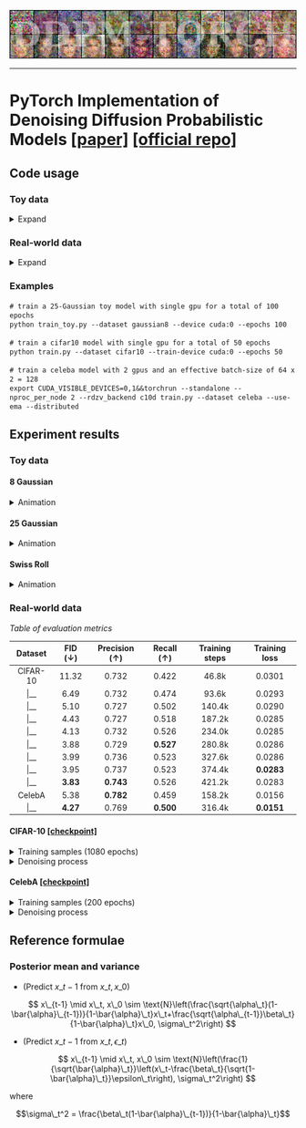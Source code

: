 <p align="center">
<img alt="banner" src="./assets/banner.webp">
</p>

---

# PyTorch Implementation of Denoising Diffusion Probabilistic Models [[paper]](https://arxiv.org/abs/2006.11239) [[official repo]](https://github.com/hojonathanho/diffusion)

## Code usage

### Toy data

<details>
<summary>Expand</summary>
<pre><code>
usage: train_toy.py [-h] [--dataset {gaussian8,gaussian25,swissroll}]
                    [--size SIZE] [--root ROOT] [--epochs EPOCHS] [--lr LR]
                    [--beta1 BETA1] [--beta2 BETA2] [--lr-warmup LR_WARMUP]
                    [--batch-size BATCH_SIZE] [--timesteps TIMESTEPS]
                    [--beta-schedule {quad,linear,warmup10,warmup50,jsd}]
                    [--beta-start BETA_START] [--beta-end BETA_END]
                    [--model-mean-type {mean,x_0,eps}]
                    [--model-var-type {learned,fixed-small,fixed-large}]
                    [--loss-type {kl,mse}] [--image-dir IMAGE_DIR]
                    [--chkpt-dir CHKPT_DIR] [--chkpt-intv CHKPT_INTV]
                    [--eval-intv EVAL_INTV] [--seed SEED] [--resume]
                    [--device DEVICE] [--mid-features MID_FEATURES]
                    [--num-temporal-layers NUM_TEMPORAL_LAYERS]
optional arguments:
  -h, --help            show this help message and exit
  --dataset {gaussian8,gaussian25,swissroll}
  --size SIZE
  --root ROOT           root directory of datasets
  --epochs EPOCHS       total number of training epochs
  --lr LR               learning rate
  --beta1 BETA1         beta_1 in Adam
  --beta2 BETA2         beta_2 in Adam
  --lr-warmup LR_WARMUP
                        number of warming-up epochs
  --batch-size BATCH_SIZE
  --timesteps TIMESTEPS
                        number of diffusion steps
  --beta-schedule {quad,linear,warmup10,warmup50,jsd}
  --beta-start BETA_START
  --beta-end BETA_END
  --model-mean-type {mean,x_0,eps}
  --model-var-type {learned,fixed-small,fixed-large}
  --loss-type {kl,mse}
  --image-dir IMAGE_DIR
  --chkpt-dir CHKPT_DIR
  --chkpt-intv CHKPT_INTV
                        frequency of saving a checkpoint
  --eval-intv EVAL_INTV
  --seed SEED           random seed
  --resume              to resume from a checkpoint
  --device DEVICE
  --mid-features MID_FEATURES
  --num-temporal-layers NUM_TEMPORAL_LAYERS
</code></pre>
</details>

### Real-world data

<details><summary>Expand</summary>
<pre><code>
usage: train.py [-h] [--dataset {mnist,cifar10,celeba}] [--root ROOT]
                [--epochs EPOCHS] [--lr LR] [--beta1 BETA1] [--beta2 BETA2]
                [--batch-size BATCH_SIZE] [--timesteps TIMESTEPS]
                [--beta-schedule {quad,linear,warmup10,warmup50,jsd}]
                [--beta-start BETA_START] [--beta-end BETA_END]
                [--model-mean-type {mean,x_0,eps}]
                [--model-var-type {learned,fixed-small,fixed-large}]
                [--loss-type {kl,mse}] [--num-workers NUM_WORKERS]
                [--train-device TRAIN_DEVICE] [--eval-device EVAL_DEVICE]
                [--image-dir IMAGE_DIR] [--num-save-images NUM_SAVE_IMAGES]
                [--config-dir CONFIG_DIR] [--chkpt-dir CHKPT_DIR]
                [--chkpt-intv CHKPT_INTV] [--seed SEED] [--resume] [--eval]
                [--use-ema] [--ema-decay EMA_DECAY] [--distributed]
optional arguments:
  -h, --help            show this help message and exit
  --dataset {mnist,cifar10,celeba}
  --root ROOT           root directory of datasets
  --epochs EPOCHS       total number of training epochs
  --lr LR               learning rate
  --beta1 BETA1         beta_1 in Adam
  --beta2 BETA2         beta_2 in Adam
  --batch-size BATCH_SIZE
  --timesteps TIMESTEPS
                        number of diffusion steps
  --beta-schedule {quad,linear,warmup10,warmup50,jsd}
  --beta-start BETA_START
  --beta-end BETA_END
  --model-mean-type {mean,x_0,eps}
  --model-var-type {learned,fixed-small,fixed-large}
  --loss-type {kl,mse}
  --num-workers NUM_WORKERS
                        number of workers for data loading
  --train-device TRAIN_DEVICE
  --eval-device EVAL_DEVICE
  --image-dir IMAGE_DIR
  --num-save-images NUM_SAVE_IMAGES
                        number of images to generate & save
  --config-dir CONFIG_DIR
  --chkpt-dir CHKPT_DIR
  --chkpt-intv CHKPT_INTV
                        frequency of saving a checkpoint
  --seed SEED           random seed
  --resume              to resume from a checkpoint
  --eval                whether to evaluate fid during training
  --use-ema             whether to use exponential moving average
  --ema-decay EMA_DECAY
                        decay factor of ema
  --distributed         whether to use distributed training
</code></pre>
</details>

### Examples
```shell
# train a 25-Gaussian toy model with single gpu for a total of 100 epochs
python train_toy.py --dataset gaussian8 --device cuda:0 --epochs 100

# train a cifar10 model with single gpu for a total of 50 epochs
python train.py --dataset cifar10 --train-device cuda:0 --epochs 50

# train a celeba model with 2 gpus and an effective batch-size of 64 x 2 = 128
export CUDA_VISIBLE_DEVICES=0,1&&torchrun --standalone --nproc_per_node 2 --rdzv_backend c10d train.py --dataset celeba --use-ema --distributed
```

## Experiment results

### Toy data

#### 8 Gaussian

<details>
	<summary>Animation</summary>
	<p align="center"> 
		<img alt="gaussian8" src="./assets/gaussian8.webp" height=360 width=360 /> 
	</p>
</details>

#### 25 Gaussian
<details>
	<summary>Animation</summary>
	<p align="center"> 
		<img alt="gaussian25" src="./assets/gaussian25.webp" height=360 width=360 /> 
	</p>
</details>

#### Swiss Roll
<details>
	<summary>Animation</summary>
	<p align="center">
    	<img alt="swissroll" src="./assets/swissroll.webp" height=360 width=360 /> 
    </p>
</details>

### Real-world data

*Table of evaluation metrics*

|Dataset|FID (↓)|Precision (↑)|Recall (↑)|Training steps|Training loss|
|:---:|:---:|:---:|:---:|:---:|:---:|
|CIFAR-10|11.32|0.732|0.422|46.8k|0.0301|
|\|__|6.49|0.732|0.474|93.6k|0.0293|
|\|__|5.10|0.727|0.502|140.4k|0.0290|
|\|__|4.43|0.727|0.518|187.2k|0.0285|
|\|__|4.13|0.732|0.526|234.0k|0.0285|
|\|__|3.88|0.729|**0.527**|280.8k|0.0286|
|\|__|3.99|0.736|0.523|327.6k|0.0286|
|\|__|3.95|0.737|0.523|374.4k|**0.0283**|
|\|__|**3.83**|**0.743**|0.526|421.2k|0.0283|
|CelebA|5.38|**0.782**|0.459|158.2k|0.0156|
|\|__|**4.27**|0.769|**0.500**|316.4k|**0.0151**|


#### CIFAR-10 [[checkpoint]](https://github.com/tqch/ddpm-torch/releases/download/checkpoints/ddpm_cifar10_1080.pt)

<details>
	<summary>Training samples (1080 epochs)</summary>
	<p align="center">
    	<img alt="cifar10_train_100" src="./assets/cifar10_train_1080.webp" /> 
    </p>
</details>

<details>
	<summary>Denoising process</summary>
	<p align="center">
		<img alt="cifar10_denoise_100"src="./assets/cifar10_denoise_100.webp" /> 
	</p>
</details>

#### CelebA [[checkpoint]](https://github.com/tqch/ddpm-torch/releases/download/checkpoints/ddpm_celeba_200.pt)

<details>
	<summary>Training samples (200 epochs)</summary>
	<p align="center">
    	<img alt="cifar10_train_100" src="./assets/celeba_train_200.webp" /> 
    </p>
</details>

<details>
	<summary>Denoising process</summary>
	<p align="center">
		<img alt="cifar10_denoise_100"src="./assets/celeba_denoise_100.webp" /> 
	</p>
</details>

## Reference formulae

### Posterior mean and variance

- (Predict $x\_{t-1}$ from $x\_t, x\_0$) 

$$ x\_{t-1} \mid x\_t, x\_0 \sim \text{N}\left(\frac{\sqrt{\alpha\_t}(1-\bar{\alpha}\_{t-1})}{1-\bar{\alpha}\_t}x\_t+\frac{\sqrt{\alpha\_{t-1}}\beta\_t}{1-\bar{\alpha}\_t}x\_0, \sigma\_t^2\right) $$

- (Predict $x\_{t-1}$ from $x\_t, \epsilon\_t$) 


$$ x\_{t-1} \mid x\_t, x\_0 \sim \text{N}\left(\frac{1}{\sqrt{\bar{\alpha}\_t}}\left(x\_t-\frac{\beta\_t}{\sqrt{1-\bar{\alpha}\_t}}\epsilon\_t\right), \sigma\_t^2\right) $$

where 

$$\sigma\_t^2 = \frac{\beta\_t(1-\bar{\alpha}\_{t-1})}{1-\bar{\alpha}\_t}$$
